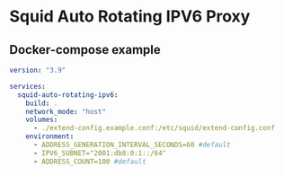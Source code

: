 # Squid Auto Rotating IPV6 Proxy

## Docker-compose example

```yml
version: "3.9"

services:
  squid-auto-rotating-ipv6:
    build: .
    network_mode: "host"
    volumes:
      - ./extend-config.example.conf:/etc/squid/extend-config.conf
    environment:
      - ADDRESS_GENERATION_INTERVAL_SECONDS=60 #default
      - IPV6_SUBNET="2001:db8:0:1::/64"
      - ADDRESS_COUNT=100 #default
```